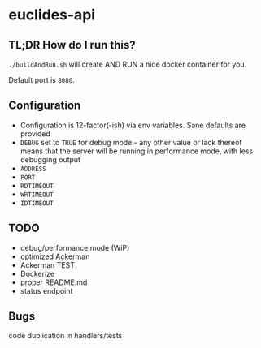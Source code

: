 # euclides-api
## TL;DR How do I run this?
`./buildAndRun.sh` will create AND RUN a nice docker container for you.

Default port is `8080`.
## Configuration
- Configuration is 12-factor(-ish) via env variables. Sane defaults are provided
- `DEBUG` set to `TRUE` for debug mode - any other value or lack thereof means
that the server will be running in performance mode, with less debugging output
- `ADDRESS`
- `PORT`
- `RDTIMEOUT`
- `WRTIMEOUT`
- `IDTIMEOUT`

## TODO
- debug/performance mode (WiP)
- optimized Ackerman
- Ackerman TEST
- Dockerize
- proper README.md
- status endpoint
## Bugs
code duplication in handlers/tests

